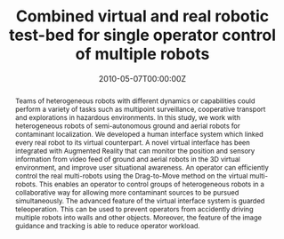 ---
title: "Combined virtual and real robotic test-bed for single operator control of multiple robots"
authors:
- Alex-Cao
date: "2010-05-07T00:00:00Z"
doi: "https://doi.org/10.1117/12.850166"

# Schedule page publish date (NOT publication's date).
publishDate: "2020-08-18T00:00:00Z"

# Publication type.
# Legend: 0 = Uncategorized; 1 = Conference paper; 2 = Journal article;
# 3 = Preprint / Working Paper; 4 = Report; 5 = Book; 6 = Book section;
# 7 = Thesis; 8 = Patent
publication_types: ["1"]

# Publication name and optional abbreviated publication name.
publication: SPIE
publication_short: SPIE

abstract: "Teams of heterogeneous robots with different dynamics or capabilities could perform a variety of tasks such as multipoint surveillance, cooperative transport and explorations in hazardous environments. In this study, we work with heterogeneous robots of semi-autonomous ground and aerial robots for contaminant localization. We developed a human interface system which linked every real robot to its virtual counterpart. A novel virtual interface has been integrated with Augmented Reality that can monitor the position and sensory information from video feed of ground and aerial robots in the 3D virtual environment, and improve user situational awareness. An operator can efficiently control the real multi-robots using the Drag-to-Move method on the virtual multi-robots. This enables an operator to control groups of heterogeneous robots in a collaborative way for allowing more contaminant sources to be pursued simultaneously. The advanced feature of the virtual interface system is guarded teleoperation. This can be used to prevent operators from accidently driving multiple robots into walls and other objects. Moreover, the feature of the image guidance and tracking is able to reduce operator workload."

# Summary. An optional shortened abstract.
# summary: Lorem ipsum dolor sit amet, consectetur adipiscing elit. Duis posuere tellus ac convallis placerat. Proin tincidunt magna sed ex sollicitudin condimentum.

tags:
- Human-robot interface
- Robotic simulation
- Semi-autonomous vehicles
- Guarded teleoperation
- Cooperative algorithms
- Heterogeneous robots
- Augmented reality

featured: false

links:
- name: Online Access
  url: https://www.spiedigitallibrary.org/conference-proceedings-of-spie/7692/769208/Combined-virtual-and-real-robotic-test-bed-for-single-operator/10.1117/12.850166.short
# url_pdf: '#'
# url_code: '#'
# url_dataset: '#'
# url_poster: '#'
# url_project: ''
# url_slides: ''
# url_source: '#'
# url_video: '#'

# Featured image
# To use, add an image named `featured.jpg/png` to your page's folder. 
# image:
#   caption: ''
#   focal_point: ""
#   preview_only: false

# Associated Projects (optional).
#   Associate this publication with one or more of your projects.
#   Simply enter your project's folder or file name without extension.
#   E.g. `internal-project` references `content/project/internal-project/index.md`.
#   Otherwise, set `projects: []`.
# projects:


# Slides (optional).
#   Associate this publication with Markdown slides.
#   Simply enter your slide deck's filename without extension.
#   E.g. `slides: "example"` references `content/slides/example/index.md`.
#   Otherwise, set `slides: ""`.
slides: ""
---